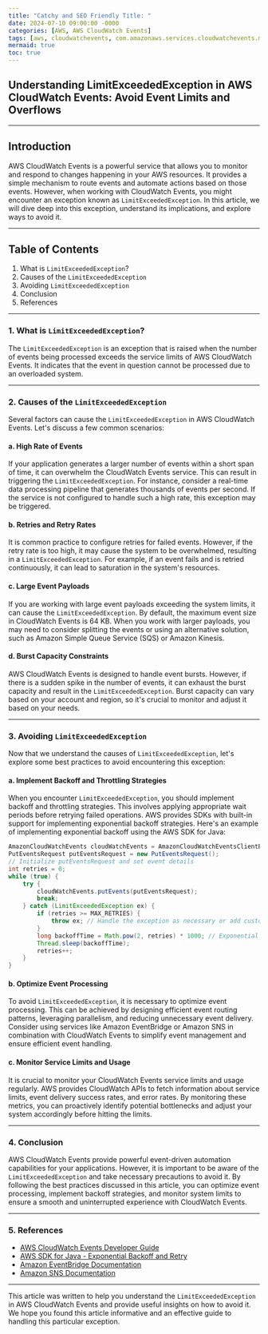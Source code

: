 ```yaml
---
title: "Catchy and SEO Friendly Title: "
date: 2024-07-10 09:00:00 -0000
categories: [AWS, AWS CloudWatch Events]
tags: [aws, cloudwatchevents, com.amazonaws.services.cloudwatchevents.model]
mermaid: true
toc: true
---
```


## Understanding LimitExceededException in AWS CloudWatch Events: Avoid Event Limits and Overflows

---

## Introduction
AWS CloudWatch Events is a powerful service that allows you to monitor and respond to changes happening in your AWS resources. It provides a simple mechanism to route events and automate actions based on those events. However, when working with CloudWatch Events, you might encounter an exception known as `LimitExceededException`. In this article, we will dive deep into this exception, understand its implications, and explore ways to avoid it.

---

## Table of Contents
1. What is `LimitExceededException`?
2. Causes of the `LimitExceededException`
3. Avoiding `LimitExceededException`
4. Conclusion
5. References

---

### 1. What is `LimitExceededException`?
The `LimitExceededException` is an exception that is raised when the number of events being processed exceeds the service limits of AWS CloudWatch Events. It indicates that the event in question cannot be processed due to an overloaded system.

---

### 2. Causes of the `LimitExceededException`
Several factors can cause the `LimitExceededException` in AWS CloudWatch Events. Let's discuss a few common scenarios:

#### a. High Rate of Events
If your application generates a larger number of events within a short span of time, it can overwhelm the CloudWatch Events service. This can result in triggering the `LimitExceededException`. For instance, consider a real-time data processing pipeline that generates thousands of events per second. If the service is not configured to handle such a high rate, this exception may be triggered.

#### b. Retries and Retry Rates
It is common practice to configure retries for failed events. However, if the retry rate is too high, it may cause the system to be overwhelmed, resulting in a `LimitExceededException`. For example, if an event fails and is retried continuously, it can lead to saturation in the system's resources.

#### c. Large Event Payloads
If you are working with large event payloads exceeding the system limits, it can cause the `LimitExceededException`. By default, the maximum event size in CloudWatch Events is 64 KB. When you work with larger payloads, you may need to consider splitting the events or using an alternative solution, such as Amazon Simple Queue Service (SQS) or Amazon Kinesis.

#### d. Burst Capacity Constraints
AWS CloudWatch Events is designed to handle event bursts. However, if there is a sudden spike in the number of events, it can exhaust the burst capacity and result in the `LimitExceededException`. Burst capacity can vary based on your account and region, so it's crucial to monitor and adjust it based on your needs.

---

### 3. Avoiding `LimitExceededException`
Now that we understand the causes of `LimitExceededException`, let's explore some best practices to avoid encountering this exception:

#### a. Implement Backoff and Throttling Strategies
When you encounter `LimitExceededException`, you should implement backoff and throttling strategies. This involves applying appropriate wait periods before retrying failed operations. AWS provides SDKs with built-in support for implementing exponential backoff strategies. Here's an example of implementing exponential backoff using the AWS SDK for Java:

```java
AmazonCloudWatchEvents cloudWatchEvents = AmazonCloudWatchEventsClientBuilder.standard().build();
PutEventsRequest putEventsRequest = new PutEventsRequest();
// Initialize putEventsRequest and set event details
int retries = 0;
while (true) {
    try {
        cloudWatchEvents.putEvents(putEventsRequest);
        break;
    } catch (LimitExceededException ex) {
        if (retries >= MAX_RETRIES) {
            throw ex; // Handle the exception as necessary or add custom logic
        }
        long backoffTime = Math.pow(2, retries) * 1000; // Exponential backoff with 1 second as base
        Thread.sleep(backoffTime);
        retries++;
    }
}
```

#### b. Optimize Event Processing
To avoid `LimitExceededException`, it is necessary to optimize event processing. This can be achieved by designing efficient event routing patterns, leveraging parallelism, and reducing unnecessary event delivery. Consider using services like Amazon EventBridge or Amazon SNS in combination with CloudWatch Events to simplify event management and ensure efficient event handling.

#### c. Monitor Service Limits and Usage
It is crucial to monitor your CloudWatch Events service limits and usage regularly. AWS provides CloudWatch APIs to fetch information about service limits, event delivery success rates, and error rates. By monitoring these metrics, you can proactively identify potential bottlenecks and adjust your system accordingly before hitting the limits.

---

### 4. Conclusion
AWS CloudWatch Events provide powerful event-driven automation capabilities for your applications. However, it is important to be aware of the `LimitExceededException` and take necessary precautions to avoid it. By following the best practices discussed in this article, you can optimize event processing, implement backoff strategies, and monitor system limits to ensure a smooth and uninterrupted experience with CloudWatch Events.

---

### 5. References
- [AWS CloudWatch Events Developer Guide](https://docs.aws.amazon.com/AmazonCloudWatch/latest/events)
- [AWS SDK for Java - Exponential Backoff and Retry](https://docs.aws.amazon.com/sdk-for-java/v2/developer-guide/examples-s3-objects.html#resilience-retry-exponential-backoff)
- [Amazon EventBridge Documentation](https://docs.aws.amazon.com/eventbridge)
- [Amazon SNS Documentation](https://docs.aws.amazon.com/sns)

---

This article was written to help you understand the `LimitExceededException` in AWS CloudWatch Events and provide useful insights on how to avoid it. We hope you found this article informative and an effective guide to handling this particular exception.